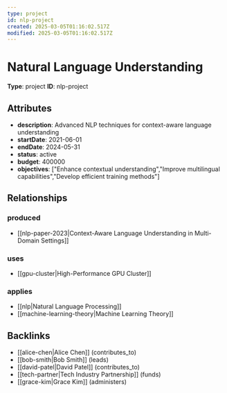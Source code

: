 ```yaml
---
type: project
id: nlp-project
created: 2025-03-05T01:16:02.517Z
modified: 2025-03-05T01:16:02.517Z
---
```


# Natural Language Understanding

**Type**: project
**ID**: nlp-project

## Attributes

- **description**: Advanced NLP techniques for context-aware language understanding
- **startDate**: 2021-06-01
- **endDate**: 2024-05-31
- **status**: active
- **budget**: 400000
- **objectives**: ["Enhance contextual understanding","Improve multilingual capabilities","Develop efficient training methods"]

## Relationships

### produced

- [[nlp-paper-2023|Context-Aware Language Understanding in Multi-Domain Settings]]

### uses

- [[gpu-cluster|High-Performance GPU Cluster]]

### applies

- [[nlp|Natural Language Processing]]
- [[machine-learning-theory|Machine Learning Theory]]

## Backlinks

- [[alice-chen|Alice Chen]] (contributes_to)
- [[bob-smith|Bob Smith]] (leads)
- [[david-patel|David Patel]] (contributes_to)
- [[tech-partner|Tech Industry Partnership]] (funds)
- [[grace-kim|Grace Kim]] (administers)

